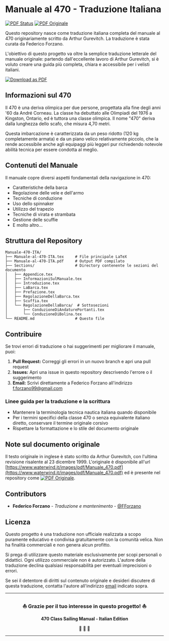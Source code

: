 # Manuale al 470 - Traduzione Italiana

[![PDF Status](https://img.shields.io/badge/PDF-disponibile-brightgreen.svg)](Manuale-al-470-ITA.pdf)
[![PDF Originale](https://img.shields.io/badge/PDF-originale-blue.svg)](470-Manual-ENG.pdf)

Questo repository nasce come traduzione italiana completa del manuale al 470
originariamente scritto da Arthur Gurevitch. La traduzione è stata curata da
Federico Forzano.

L'obiettivo di questo progetto va oltre la semplice traduzione letterale del
manuale originale: partendo dall'eccellente lavoro di Arthur Gurevitch, si è voluto creare una guida più
completa, chiara e accessibile per i velisti italiani.

[![Download as PDF](https://img.shields.io/badge/Download%20AS%20pdf-EF3939?style=for-the-badge&logo=adobeacrobatreader&logoColor=white&color=black&labelColor=ec1c24)](https://github.com/FForzano/Manuale-470-ITA/releases/download/v1.0/Manuale-al-470-ITA.pdf)


## Informazioni sul 470

Il 470 è una deriva olimpica per due persone, progettata alla fine degli anni '60 da André Corneau. La classe ha debuttato alle Olimpiadi del 1976 a Kingston, Ontario, ed è tuttora una classe olimpica. Il nome "470" deriva dalla lunghezza dello scafo, che misura 4,70 metri.

Questa imbarcazione è caratterizzata da un peso ridotto (120 kg completamente armata) e da un piano velico relativamente piccolo, che la rende accessibile anche agli equipaggi più leggeri pur richiedendo notevole abilità tecnica per essere condotta al meglio.

## Contenuti del Manuale

Il manuale copre diversi aspetti fondamentali della navigazione in 470:
- Caratteristiche della barca
- Regolazione delle vele e dell'armo
- Tecniche di conduzione
- Uso dello spinnaker
- Utilizzo del trapezio
- Tecniche di virata e strambata
- Gestione delle scuffie
- E molto altro...

## Struttura del Repository
```
Manuale-470-ITA/
├── Manuale-al-470-ITA.tex     # File principale LaTeX
├── Manuale-al-470-ITA.pdf     # Output PDF compilato
├── Sections/                  # Directory contenente le sezioni del documento
│   ├── Appendice.tex
│   ├── InformazioniSulManuale.tex
│   ├── Introduzione.tex
│   ├── LaBarca.tex
│   ├── Prefazione.tex
│   ├── RegolazioneDellaBarca.tex
│   ├── Scuffia.tex
│   └── RegolazioneDellaBarca/  # Sottosezioni
│       ├── ConduzioneDiAndaturePortanti.tex
│       └── ConduzioneDiBolina.tex
└── README.md                  # Questo file
```

## Contribuire
Se trovi errori di traduzione o hai suggerimenti per migliorare il manuale, puoi:

1. **Pull Request:** Correggi gli errori in un nuovo branch e apri una pull request
2. **Issues:** Apri una issue in questo repository descrivendo l'errore o il suggerimento
3. **Email:** Scrivi direttamente a Federico Forzano all'indirizzo
   [f.forzano99@gmail.com](mailto:f.forzano99@gmail.com)

### Linee guida per la traduzione e la scrittura
- Mantenere la terminologia tecnica nautica italiana quando disponibile
- Per i termini specifici della classe 470 o senza equivalente italiano diretto, conservare il termine originale corsivo
- Rispettare la formattazione e lo stile del documento originale

## Note sul documento originale
Il testo originale in inglese è stato scritto da Arthur Gurevitch, con l'ultima
revisione risalente al 23 dicembre 1999. L'originale è disponibile all'url
[https://www.waterwind.it/images/pdf/Manuale_470.pdf](https://www.waterwind.it/images/pdf/Manuale_470.pdf)
ed è presente nel repository come
[![PDF
Originale](https://img.shields.io/badge/PDF-originale-blue.svg)](Manuale_470_originale.pdf).

## Contributors
- **Federico Forzano** - *Traduzione e mantenimento* - [@FForzano](https://github.com/FForzano)


## Licenza
Questo progetto è una traduzione non ufficiale realizzata a scopo puramente educativo e condivisa gratuitamente con la comunità velica. Non ha finalità commerciali e non genera alcun profitto.

Si prega di utilizzare questo materiale esclusivamente per scopi personali o didattici. Ogni utilizzo commerciale non è autorizzato. L'autore della traduzione declina qualsiasi responsabilità per eventuali imprecisioni o errori.

Se sei il detentore di diritti sul contenuto originale e desideri discutere di questa traduzione, contatta l'autore all'indirizzo [email](mailto:f.forzano99@gmail.com) indicato sopra.

---
<div align="center">
  
### ⛵️ Grazie per il tuo interesse in questo progetto! ⛵️

**470 Class Sailing Manual - Italian Edition**

🌊 🧭 🌊

</div>

---